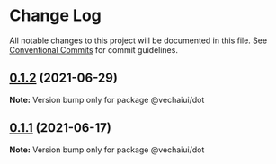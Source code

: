 # Change Log

All notable changes to this project will be documented in this file.
See [Conventional Commits](https://conventionalcommits.org) for commit guidelines.

## [0.1.2](https://github.com/vechai/vechaiui/compare/@vechaiui/dot@0.1.1...@vechaiui/dot@0.1.2) (2021-06-29)

**Note:** Version bump only for package @vechaiui/dot





## [0.1.1](https://github.com/vechai/vechaiui/compare/@vechaiui/dot@0.1.0...@vechaiui/dot@0.1.1) (2021-06-17)

**Note:** Version bump only for package @vechaiui/dot
